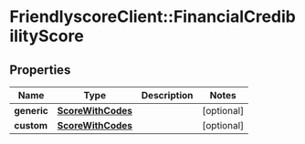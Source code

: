 # FriendlyscoreClient::FinancialCredibilityScore

## Properties
Name | Type | Description | Notes
------------ | ------------- | ------------- | -------------
**generic** | [**ScoreWithCodes**](ScoreWithCodes.md) |  | [optional] 
**custom** | [**ScoreWithCodes**](ScoreWithCodes.md) |  | [optional] 


